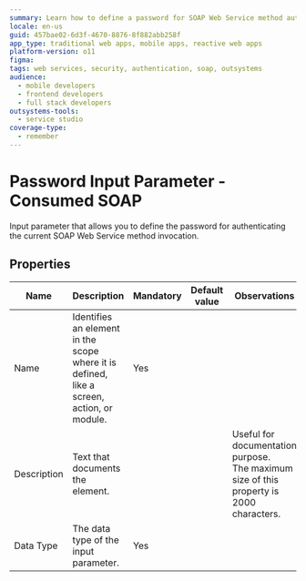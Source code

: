 ```yaml
---
summary: Learn how to define a password for SOAP Web Service method authentication in OutSystems 11 (O11) using the Password Input Parameter.
locale: en-us
guid: 457bae02-6d3f-4670-8876-8f882abb258f
app_type: traditional web apps, mobile apps, reactive web apps
platform-version: o11
figma:
tags: web services, security, authentication, soap, outsystems
audience:
  - mobile developers
  - frontend developers
  - full stack developers
outsystems-tools:
  - service studio
coverage-type:
  - remember
---
```


# Password Input Parameter - Consumed SOAP

Input parameter that allows you to define the password for authenticating the current SOAP Web Service method invocation.

## Properties

<table markdown="1">
<thead>
<tr>
<th>Name</th>
<th>Description</th>
<th>Mandatory</th>
<th>Default value</th>
<th>Observations</th>
</tr>
</thead>
<tbody>
<tr>
<td title="Name">Name</td>
<td>Identifies an element in the scope where it is defined, like a screen, action, or module.</td>
<td>Yes</td>
<td></td>
<td></td>
</tr>
<tr>
<td title="Description">Description</td>
<td>Text that documents the element.</td>
<td></td>
<td></td>
<td>Useful for documentation purpose.<br/>The maximum size of this property is 2000 characters.</td>
</tr>
<tr>
<td title="Type">Data Type</td>
<td>The data type of the input parameter.</td>
<td>Yes</td>
<td></td>
<td></td>
</tr>
</tbody>
</table>

